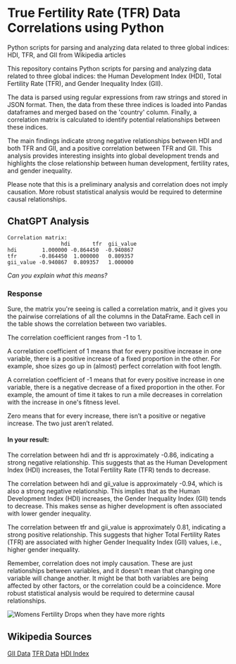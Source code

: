 # True Fertility Rate (TFR) Data Correlations using Python

Python scripts for parsing and analyzing data related to three global indices: HDI, TFR, and GII from Wikipedia articles

This repository contains Python scripts for parsing and analyzing data related to three global indices: the Human Development Index (HDI), Total Fertility Rate (TFR), and Gender Inequality Index (GII).

The data is parsed using regular expressions from raw strings and stored in JSON format. Then, the data from these three indices is loaded into Pandas dataframes and merged based on the 'country' column. Finally, a correlation matrix is calculated to identify potential relationships between these indices.

The main findings indicate strong negative relationships between HDI and both TFR and GII, and a positive correlation between TFR and GII. This analysis provides interesting insights into global development trends and highlights the close relationship between human development, fertility rates, and gender inequality.

Please note that this is a preliminary analysis and correlation does not imply causation. More robust statistical analysis would be required to determine causal relationships.

## ChatGPT Analysis

```
Correlation matrix:
                 hdi       tfr  gii_value
hdi        1.000000 -0.864450  -0.940867
tfr       -0.864450  1.000000   0.809357
gii_value -0.940867  0.809357   1.000000
```

_Can you explain what this means?_

### Response

Sure, the matrix you're seeing is called a correlation matrix, and it gives you the pairwise correlations of all the columns in the DataFrame. Each cell in the table shows the correlation between two variables.

The correlation coefficient ranges from -1 to 1.

A correlation coefficient of 1 means that for every positive increase in one variable, there is a positive increase of a fixed proportion in the other. For example, shoe sizes go up in (almost) perfect correlation with foot length.

A correlation coefficient of -1 means that for every positive increase in one variable, there is a negative decrease of a fixed proportion in the other. For example, the amount of time it takes to run a mile decreases in correlation with the increase in one's fitness level.

Zero means that for every increase, there isn’t a positive or negative increase. The two just aren’t related.

#### In your result:

The correlation between hdi and tfr is approximately -0.86, indicating a strong negative relationship. This suggests that as the Human Development Index (HDI) increases, the Total Fertility Rate (TFR) tends to decrease.

The correlation between hdi and gii_value is approximately -0.94, which is also a strong negative relationship. This implies that as the Human Development Index (HDI) increases, the Gender Inequality Index (GII) tends to decrease. This makes sense as higher development is often associated with lower gender inequality.

The correlation between tfr and gii_value is approximately 0.81, indicating a strong positive relationship. This suggests that higher Total Fertility Rates (TFR) are associated with higher Gender Inequality Index (GII) values, i.e., higher gender inequality.

Remember, correlation does not imply causation. These are just relationships between variables, and it doesn't mean that changing one variable will change another. It might be that both variables are being affected by other factors, or the correlation could be a coincidence. More robust statistical analysis would be required to determine causal relationships.

![Womens Fertility Drops when they have more rights](https://github.com/Red-Satori/fertility-rate-correlations-python/assets/117653020/c30b425c-5aff-4218-9a33-73ff14de0846)

## Wikipedia Sources

[GII Data](https://en.wikipedia.org/wiki/Gender_Inequality_Index)
[TFR Data](https://en.wikipedia.org/wiki/List_of_sovereign_states_and_dependencies_by_total_fertility_rate)
[HDI Index](https://en.wikipedia.org/wiki/List_of_countries_by_Human_Development_Index)
